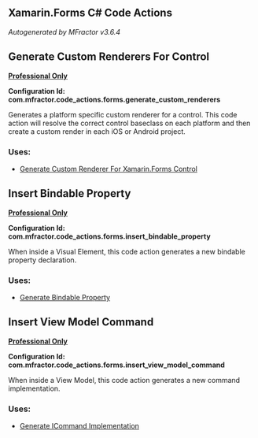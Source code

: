 ## Xamarin.Forms C# Code Actions
*Autogenerated by MFractor v3.6.4*
## Generate Custom Renderers For Control

**[Professional Only](https://www.mfractor.com/buy?utm_source=docs&utm_medium=professional_only)**

**Configuration Id: com.mfractor.code_actions.forms.generate_custom_renderers**

Generates a platform specific custom renderer for a control. This code action will resolve the correct control baseclass on each platform and then create a custom render in each iOS or Android project.


### Uses:

 * [Generate Custom Renderer For Xamarin.Forms Control](/code-generation/xamarin-forms.md#generate-custom-renderer-for-xamarin.forms-control)


## Insert Bindable Property

**[Professional Only](https://www.mfractor.com/buy?utm_source=docs&utm_medium=professional_only)**

**Configuration Id: com.mfractor.code_actions.forms.insert_bindable_property**

When inside a Visual Element, this code action generates a new bindable property declaration.


### Uses:

 * [Generate Bindable Property](/code-generation/xamarin-forms.md#generate-bindable-property)


## Insert View Model Command

**[Professional Only](https://www.mfractor.com/buy?utm_source=docs&utm_medium=professional_only)**

**Configuration Id: com.mfractor.code_actions.forms.insert_view_model_command**

When inside a View Model, this code action generates a new command implementation.


### Uses:

 * [Generate ICommand Implementation](/code-generation/xamarin-forms.md#generate-icommand-implementation)


